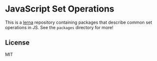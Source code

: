 # JavaScript Set Operations

This is a [lerna][] repository containing packages that describe common set
operations in JS. See the `packages` directory for more!

## License

MIT

[lerna]: https://lernajs.io/

